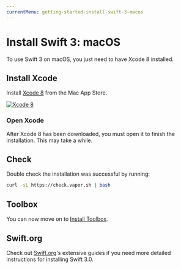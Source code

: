 ```yaml
---
currentMenu: getting-started-install-swift-3-macos
---
```


# Install Swift 3: macOS

To use Swift 3 on macOS, you just need to have Xcode 8 installed.

## Install Xcode

Install [Xcode 8](https://itunes.apple.com/us/app/xcode/id497799835?mt=12) from the Mac App Store.

[![Xcode 8](https://cloud.githubusercontent.com/assets/1342803/18537674/2ddd8e9c-7ad5-11e6-9bc2-7155d57d20ec.png)](https://itunes.apple.com/us/app/xcode/id497799835?mt=12)

### Open Xcode

After Xcode 8 has been downloaded, you must open it to finish the installation. This may take a while.

## Check

Double check the installation was successful by running:

```sh
curl -sL https://check.vapor.sh | bash
```

## Toolbox

You can now move on to [Install Toolbox](install-toolbox.md).

## Swift.org

Check out [Swift.org](https://swift.org)'s extensive guides if you need more detailed instructions for installing Swift 3.0.
